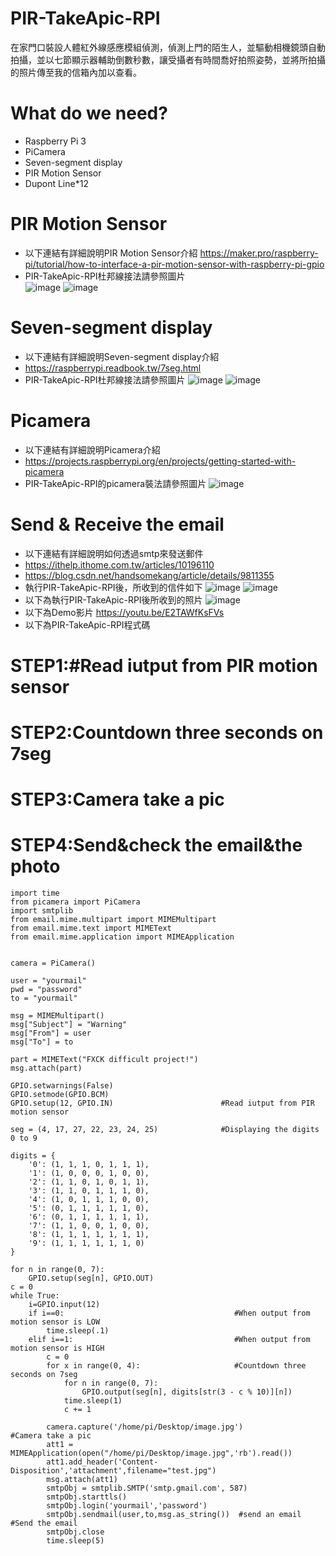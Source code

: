 # PIR-TakeApic-RPI
在家門口裝設人體紅外線感應模組偵測，偵測上門的陌生人，並驅動相機鏡頭自動拍攝，並以七節顯示器輔助倒數秒數，讓受攝者有時間喬好拍照姿勢，並將所拍攝的照片傳至我的信箱內加以查看。
# What do we need?
* Raspberry Pi 3
* PiCamera
* Seven-segment display
* PIR Motion Sensor
* Dupont Line*12
# PIR Motion Sensor
* 以下連結有詳細說明PIR Motion Sensor介紹
https://maker.pro/raspberry-pi/tutorial/how-to-interface-a-pir-motion-sensor-with-raspberry-pi-gpio
* PIR-TakeApic-RPI杜邦線接法請參照圖片  
![image](https://github.com/eric85916/PIR-TakeApic-RPI/blob/master/PIR1.jpg)
![image](https://github.com/eric85916/PIR-TakeApic-RPI/blob/master/PIR2.jpg)
# Seven-segment display
* 以下連結有詳細說明Seven-segment display介紹
* https://raspberrypi.readbook.tw/7seg.html
* PIR-TakeApic-RPI杜邦線接法請參照圖片
![image](https://github.com/eric85916/PIR-TakeApic-RPI/blob/master/7SEG1.jpg)
![image](https://github.com/eric85916/PIR-TakeApic-RPI/blob/master/7SEG2.jpg)
# Picamera
* 以下連結有詳細說明Picamera介紹
* https://projects.raspberrypi.org/en/projects/getting-started-with-picamera
* PIR-TakeApic-RPI的picamera裝法請參照圖片
![image](https://github.com/eric85916/PIR-TakeApic-RPI/blob/master/Picamera.jpg)
# Send & Receive the email
* 以下連結有詳細說明如何透過smtp來發送郵件
* https://ithelp.ithome.com.tw/articles/10196110
* https://blog.csdn.net/handsomekang/article/details/9811355
* 執行PIR-TakeApic-RPI後，所收到的信件如下
![image](https://github.com/eric85916/PIR-TakeApic-RPI/blob/master/ReceiveMail1.jpg)
![image](https://github.com/eric85916/PIR-TakeApic-RPI/blob/master/ReceiveMail2.jpg)
* 以下為執行PIR-TakeApic-RPI後所收到的照片
![image](https://github.com/eric85916/PIR-TakeApic-RPI/blob/master/ReceiveMail3.jpg)
* 以下為Demo影片
https://youtu.be/E2TAWfKsFVs
* 以下為PIR-TakeApic-RPI程式碼
# STEP1:#Read iutput from PIR motion sensor
# STEP2:Countdown three seconds on 7seg
# STEP3:Camera take a pic
# STEP4:Send&check the email&the photo 
```import RPi.GPIO as GPIO
import time
from picamera import PiCamera
import smtplib
from email.mime.multipart import MIMEMultipart
from email.mime.text import MIMEText
from email.mime.application import MIMEApplication


camera = PiCamera()

user = "yourmail"                
pwd = "password"
to = "yourmail"

msg = MIMEMultipart()
msg["Subject"] = "Warning"
msg["From"] = user
msg["To"] = to

part = MIMEText("FXCK difficult project!")
msg.attach(part)

GPIO.setwarnings(False)
GPIO.setmode(GPIO.BCM)
GPIO.setup(12, GPIO.IN)                        #Read iutput from PIR motion sensor

seg = (4, 17, 27, 22, 23, 24, 25)              #Displaying the digits 0 to 9

digits = {
    '0': (1, 1, 1, 0, 1, 1, 1),
    '1': (1, 0, 0, 0, 1, 0, 0),
    '2': (1, 1, 0, 1, 0, 1, 1),
    '3': (1, 1, 0, 1, 1, 1, 0),
    '4': (1, 0, 1, 1, 1, 0, 0),
    '5': (0, 1, 1, 1, 1, 1, 0),
    '6': (0, 1, 1, 1, 1, 1, 1),
    '7': (1, 1, 0, 0, 1, 0, 0),
    '8': (1, 1, 1, 1, 1, 1, 1),
    '9': (1, 1, 1, 1, 1, 1, 0)
}

for n in range(0, 7):
    GPIO.setup(seg[n], GPIO.OUT)
c = 0 
while True:
    i=GPIO.input(12)
    if i==0:                                      #When output from motion sensor is LOW
        time.sleep(.1)
    elif i==1:                                    #When output from motion sensor is HIGH
        c = 0
        for x in range(0, 4):                     #Countdown three seconds on 7seg
            for n in range(0, 7):
                GPIO.output(seg[n], digits[str(3 - c % 10)][n])
            time.sleep(1)
            c += 1
        
        camera.capture('/home/pi/Desktop/image.jpg')                 #Camera take a pic
        att1 = MIMEApplication(open("/home/pi/Desktop/image.jpg",'rb').read())
        att1.add_header('Content-Disposition','attachment',filename="test.jpg")
        msg.attach(att1)
        smtpObj = smtplib.SMTP('smtp.gmail.com', 587)
        smtpObj.starttls()
        smtpObj.login('yourmail','password')
        smtpObj.sendmail(user,to,msg.as_string())  #send an email   #Send the email
        smtpObj.close
        time.sleep(5)

